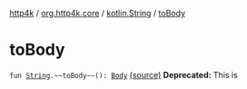 [http4k](../../index.md) / [org.http4k.core](../index.md) / [kotlin.String](index.md) / [toBody](./to-body.md)

# toBody

`fun `[`String`](https://kotlinlang.org/api/latest/jvm/stdlib/kotlin/-string/index.html)`.~~toBody~~(): `[`Body`](../-body/index.md) [(source)](https://github.com/http4k/http4k/blob/master/http4k-core/src/main/kotlin/org/http4k/core/http.kt#L245)
**Deprecated:** This is

